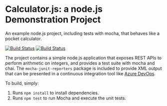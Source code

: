 Calculator.js: a node.js Demonstration Project
==============================================
An example node.js project, including tests with mocha, that behaves like
a pocket calculator.

[![Build Status](https://dev.azure.com/ahrensdc0177/Enabling%20Continuous%20Integration%20with%20Azure%20Pipelines/_apis/build/status/DavidAh.calculator?branchName=master)](https://dev.azure.com/ahrensdc0177/Enabling%20Continuous%20Integration%20with%20Azure%20Pipelines/_build/latest?definitionId=28&branchName=master)
[![Build Status](https://dev.azure.com/ahrensdc0177/ahrensdc/_apis/build/status/DavidAh.calculator?branchName=master)](https://dev.azure.com/ahrensdc0177/ahrensdc/_build/latest?definitionId=23&branchName=master)

The project contains a simple node.js application that exposes REST APIs
to perform arithmetic on integers, and provides a test suite with mocha
and chai.  The `mocha-junit-reporters` package is included to provide XML
output that can be presented in a continuous integration tool like
[Azure DevOps](https://azure.com/devops).

To build, simply:

1. Runs `npm install` to install dependencies.
2. Runs `npm test` to run Mocha and execute the unit tests.

